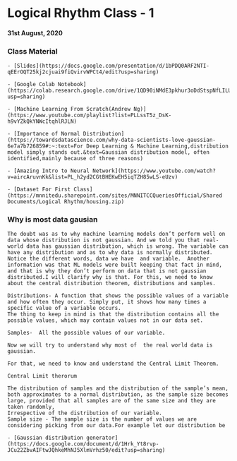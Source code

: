 # Logical Rhythm Class - 1

#### 31st August, 2020

### Class Material

    - [Slides](https://docs.google.com/presentation/d/1bPDQ0ARF2NTI-qEErOQT25kj2cjuai9fiQvirvWPCt4/edit?usp=sharing)

    - [Google Colab Notebook](https://colab.research.google.com/drive/1QD90iNMdE3pkhur3oDdStspNfLILUM1q?usp=sharing)

    - [Machine Learning From Scratch(Andrew Ng)](https://www.youtube.com/playlist?list=PLLssT5z_DsK-h9vYZkQkYNWcItqhlRJLN)

    - [Importance of Normal Distribution](https://towardsdatascience.com/why-data-scientists-love-gaussian-6e7a7b726859#:~:text=For Deep Learning & Machine Learning,distribution model simply stands out.&text=Gaussian distribution model, often identified,mainly because of three reasons)

    - [Amazing Intro to Neural Network](https://www.youtube.com/watch?v=aircAruvnKk&list=PL_h2yd2CGtBHEKwEH5iqTZH85wLS-eUzv)

    - [Dataset For First Class](https://mnnitedu.sharepoint.com/sites/MNNITCCQueriesOfficial/Shared Documents/Logical Rhythm/housing.zip)

### Why is most data gausian
    The doubt was as to why machine learning models don’t perform well on data whose distribution is not gaussian. And we told you that real-world data has gaussian distribution, which is wrong. The variable can have any distribution and as to why data is normally distributed. Notice the different words, data we have  and variable.  Another information was that ML models were built keeping that fact in mind, and that is why they don’t perform on data that is not gaussian distributed.I will clarify why is that. For this, we need to know about the central distribution theorem, distributions and samples.

    Distributions- A function that shows the possible values of a variable and how often they occur. Simply put, it shows how many times a specific value of a variable occurs.
    The thing to keep in mind is that the distribution contains all the possible values, which may contain values not in our data set.

    Samples-  All the possible values of our variable.

    Now we will try to understand why most of  the real world data is gaussian.

    For that, we need to know and understand the Central Limit Theorem.

    Central Limit therorum

    The distribution of samples and the distribution of the sample’s mean, both approximates to a normal distribution, as the sample size becomes large, provided that all samples are of the same size and they are taken randomly,
    Irrespective of the distribution of our variable.
    Sample size - The sample size is the number of values we are considering picking from our data.For example let our distribution be

    - [Gaussian distribution generator](https://docs.google.com/document/d/1Hrk_Yt8rvp-JCu22ZbvAIFtwJQhkeMhNJ5XlmVrhz50/edit?usp=sharing)